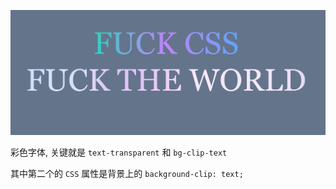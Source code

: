 ![Screenshot](https://github.com/NeilYeTAT/LearnCSSuseReact-Tailwind/blob/main/src/components/day14-colorful-font/Screenshot.png)

彩色字体, 关键就是 `text-transparent` 和 `bg-clip-text`

其中第二个的 `CSS` 属性是背景上的 `background-clip: text;`
